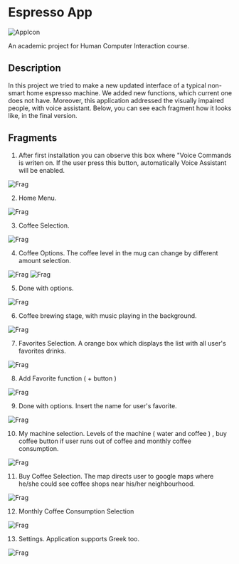 # Espresso App

  ![AppIcon](https://github.com/zaaachos/Espresso-machine-app/blob/master/app/src/main/ic_launcher-playstore.png)

An academic project for Human Computer Interaction course.

## Description
In this project we tried to make a new updated interface of a typical non-smart home espresso machine. We added new functions, which current one does not have. Moreover, this application addressed the visually impaired people, with voice assistant.
Below, you can see each fragment how it looks like, in the final version.

## Fragments
1. After first installation you can observe this box where "Voice Commands is writen on. If the user press this button, automatically Voice Assistant will be enabled.

![Frag](https://github.com/zaaachos/Espresso-machine-app/blob/master/fragments_images/Screenshot_3.png)

2. Home Menu.

![Frag](https://github.com/zaaachos/Espresso-machine-app/blob/master/fragments_images/Screenshot_4.png)

3. Coffee Selection.

![Frag](https://github.com/zaaachos/Espresso-machine-app/blob/master/fragments_images/Screenshot_5.png)

4. Coffee Options. The coffee level in the mug can change by different amount selection.

![Frag](https://github.com/zaaachos/Espresso-machine-app/blob/master/fragments_images/Screenshot_6.png) ![Frag](https://github.com/zaaachos/Espresso-machine-app/blob/master/fragments_images/Screenshot_7.png)

5. Done with options.

![Frag](https://github.com/zaaachos/Espresso-machine-app/blob/master/fragments_images/Screenshot_8.png)

6. Coffee brewing stage, with music playing in the background.

![Frag](https://github.com/zaaachos/Espresso-machine-app/blob/master/fragments_images/Screenshot_9.png)

7. Favorites Selection. A orange box which displays the list with all user's favorites drinks.

![Frag](https://github.com/zaaachos/Espresso-machine-app/blob/master/fragments_images/Screenshot_10.png)

8. Add Favorite function ( + button )

![Frag](https://github.com/zaaachos/Espresso-machine-app/blob/master/fragments_images/Screenshot_11.png)

9. Done with options. Insert the name for user's favorite.

![Frag](https://github.com/zaaachos/Espresso-machine-app/blob/master/fragments_images/Screenshot_12.png)

10. My machine selection. Levels of the machine ( water and coffee ) , buy coffee button if user runs out of coffee and monthly coffee consumption.

![Frag](https://github.com/zaaachos/Espresso-machine-app/blob/master/fragments_images/Screenshot_13.png)

11. Buy Coffee Selection. The map directs user to google maps where he/she could see coffee shops near his/her neighbourhood.

![Frag](https://github.com/zaaachos/Espresso-machine-app/blob/master/fragments_images/Screenshot_14.png)

12. Monthly Coffee Consumption Selection

![Frag](https://github.com/zaaachos/Espresso-machine-app/blob/master/fragments_images/Screenshot_15.png)

13. Settings. Application supports Greek too.

![Frag](https://github.com/zaaachos/Espresso-machine-app/blob/master/fragments_images/Screenshot_16.png)


